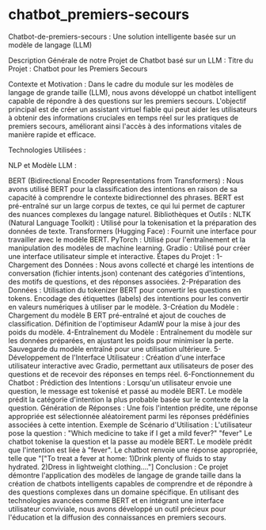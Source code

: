 # chatbot_premiers-secours
Chatbot-de-premiers-secours : Une solution intelligente basée sur un modèle de langage (LLM)

Description Générale de notre Projet de Chatbot basé sur un LLM :
Titre du Projet : Chatbot pour les Premiers Secours

Contexte et Motivation : Dans le cadre du module sur les modèles de langage de grande taille (LLM), nous avons développé un chatbot intelligent capable de répondre à des questions sur les premiers secours. L'objectif principal est de créer un assistant virtuel fiable qui peut aider les utilisateurs à obtenir des informations cruciales en temps réel sur les pratiques de premiers secours, améliorant ainsi l'accès à des informations vitales de manière rapide et efficace.

Technologies Utilisées :

NLP et Modèle LLM :

BERT (Bidirectional Encoder Representations from Transformers) : Nous avons utilisé BERT pour la classification des intentions en raison de sa capacité à comprendre le contexte bidirectionnel des phrases. BERT est pré-entraîné sur un large corpus de textes, ce qui lui permet de capturer des nuances complexes du langage naturel.
Bibliothèques et Outils :
NLTK (Natural Language Toolkit) : Utilisé pour la tokenisation et la préparation des données de texte. Transformers (Hugging Face) : Fournit une interface pour travailler avec le modèle BERT. PyTorch : Utilisé pour l'entraînement et la manipulation des modèles de machine learning. Gradio : Utilisé pour créer une interface utilisateur simple et interactive.
Étapes du Projet :
1-Chargement des Données :
Nous avons collecté et chargé les intentions de conversation (fichier intents.json) contenant des catégories d'intentions, des motifs de questions, et des réponses associées.
2-Préparation des Données :
Utilisation du tokenizer BERT pour convertir les questions en tokens. Encodage des étiquettes (labels) des intentions pour les convertir en valeurs numériques à utiliser par le modèle.
3-Création du Modèle :
Chargement du modèle B ERT pré-entraîné et ajout de couches de classification. Définition de l'optimiseur AdamW pour la mise à jour des poids du modèle.
4-Entraînement du Modèle :
Entraînement du modèle sur les données préparées, en ajustant les poids pour minimiser la perte. Sauvegarde du modèle entraîné pour une utilisation ultérieure.
5-Développement de l'Interface Utilisateur :
Création d'une interface utilisateur interactive avec Gradio, permettant aux utilisateurs de poser des questions et de recevoir des réponses en temps réel.
6-Fonctionnement du Chatbot :
Prédiction des Intentions : Lorsqu'un utilisateur envoie une question, le message est tokenisé et passé au modèle BERT. Le modèle prédit la catégorie d'intention la plus probable basée sur le contexte de la question. Génération de Réponses : Une fois l'intention prédite, une réponse appropriée est sélectionnée aléatoirement parmi les réponses prédéfinies associées à cette intention.
Exemple de Scénario d'Utilisation :
L'utilisateur pose la question : "Which medicine to take if I get a mild fever?" "fever" Le chatbot tokenise la question et la passe au modèle BERT. Le modèle prédit que l'intention est liée à "fever". Le chatbot renvoie une réponse appropriée, telle que "["To treat a fever at home: 1)Drink plenty of fluids to stay hydrated. 2)Dress in lightweight clothing…."]
Conclusion : Ce projet démontre l'application des modèles de langage de grande taille dans la création de chatbots intelligents capables de comprendre et de répondre à des questions complexes dans un domaine spécifique. En utilisant des technologies avancées comme BERT et en intégrant une interface utilisateur conviviale, nous avons développé un outil précieux pour l'éducation et la diffusion des connaissances en premiers secours.


